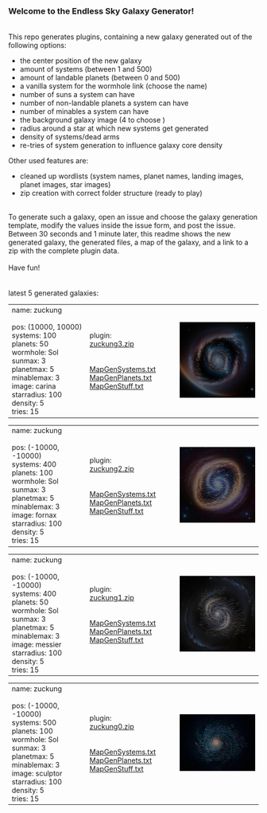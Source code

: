 ### Welcome to the Endless Sky Galaxy Generator!<br>
<br>
This repo generates plugins, containing a new galaxy generated out of the following options:
<ul>
  <li>the center position of the new galaxy</li>
  <li>amount of systems (between 1 and 500)</li>
  <li>amount of landable planets (between 0 and 500)</li>
  <li>a vanilla system for the wormhole link (choose the name)</li>
  <li>number of suns a system can have</li>
  <li>number of non-landable planets a system can have</li>
  <li>number of minables a system can have</li>
  <li>the background galaxy image (4 to choose )</li>
  <li>radius around a star at which new systems get generated</li>
  <li>density of systems/dead arms</li>
  <li>re-tries of system generation to influence galaxy core density</li>
</ul>
Other used features are:
<ul>
  <li>cleaned up wordlists (system names, planet names, landing images, planet images, star images)</li>
  <li>zip creation with correct folder structure (ready to play)</li>
</ul>
<br>
To generate such a galaxy, open an issue and choose the galaxy generation template, modify the values inside the issue form, and post the issue. Between 30 seconds and 1 minute later, this readme shows the new generated galaxy, the generated files, a map of the galaxy, and a link to a zip with the complete plugin data.<br>
<br>
Have fun!<br>
<br>
<br>
latest 5 generated galaxies:<br>
<table>
  <tr>
    <td width=200>
      name: zuckung<br>
      <br>
      pos: (10000, 10000)<br>
      systems: 100<br>
      planets: 50<br>
      wormhole: Sol<br>
      sunmax: 3<br>
      planetmax: 5<br>
      minablemax: 3<br>
      image: carina<br>
      starradius: 100<br>
      density: 5<br>
      tries: 15<br>
    </td>
    <td width=200>
      plugin:<br><a href="https://github.com/zuckung/ES-GalaxyGenerator/releases/download/Latest/zuckung3.zip">zuckung3.zip</a><br>
      <br>
      <br>
      <a href="generated/zuckung3/MapGenSystems.txt">MapGenSystems.txt</a><br>
      <a href="generated/zuckung3/MapGenPlanets.txt">MapGenPlanets.txt</a><br>
      <a href="generated/zuckung3/MapGenStuff.txt">MapGenStuff.txt</a><br>
    </td>
    <td width=300>
      <a href="generated/zuckung3/MapGenMap.jpg"> <img src='generated/zuckung3/miniMapGenMap.jpg' width='300'></a>
    </td>
  </tr>
</table>


<table>
  <tr>
    <td width=200>
      name: zuckung<br>
      <br>
      pos: (-10000, -10000)<br>
      systems: 400<br>
      planets: 100<br>
      wormhole: Sol<br>
      sunmax: 3<br>
      planetmax: 5<br>
      minablemax: 3<br>
      image: fornax<br>
      starradius: 100<br>
      density: 5<br>
      tries: 15<br>
    </td>
    <td width=200>
      plugin:<br><a href="https://github.com/zuckung/ES-GalaxyGenerator/releases/download/Latest/zuckung2.zip">zuckung2.zip</a><br>
      <br>
      <br>
      <a href="generated/zuckung2/MapGenSystems.txt">MapGenSystems.txt</a><br>
      <a href="generated/zuckung2/MapGenPlanets.txt">MapGenPlanets.txt</a><br>
      <a href="generated/zuckung2/MapGenStuff.txt">MapGenStuff.txt</a><br>
    </td>
    <td width=300>
      <a href="generated/zuckung2/MapGenMap.jpg"> <img src='generated/zuckung2/miniMapGenMap.jpg' width='300'></a>
    </td>
  </tr>
</table>


<table>
  <tr>
    <td width=200>
      name: zuckung<br>
      <br>
      pos: (-10000, -10000)<br>
      systems: 400<br>
      planets: 50<br>
      wormhole: Sol<br>
      sunmax: 3<br>
      planetmax: 5<br>
      minablemax: 3<br>
      image: messier<br>
      starradius: 100<br>
      density: 5<br>
      tries: 15<br>
    </td>
    <td width=200>
      plugin:<br><a href="https://github.com/zuckung/ES-GalaxyGenerator/releases/download/Latest/zuckung1.zip">zuckung1.zip</a><br>
      <br>
      <br>
      <a href="generated/zuckung1/MapGenSystems.txt">MapGenSystems.txt</a><br>
      <a href="generated/zuckung1/MapGenPlanets.txt">MapGenPlanets.txt</a><br>
      <a href="generated/zuckung1/MapGenStuff.txt">MapGenStuff.txt</a><br>
    </td>
    <td width=300>
      <a href="generated/zuckung1/MapGenMap.jpg"> <img src='generated/zuckung1/miniMapGenMap.jpg' width='300'></a>
    </td>
  </tr>
</table>


<table>
  <tr>
    <td width=200>
      name: zuckung<br>
      <br>
      pos: (-10000, -10000)<br>
      systems: 500<br>
      planets: 100<br>
      wormhole: Sol<br>
      sunmax: 3<br>
      planetmax: 5<br>
      minablemax: 3<br>
      image: sculptor<br>
      starradius: 100<br>
      density: 5<br>
      tries: 15<br>
    </td>
    <td width=200>
      plugin:<br><a href="https://github.com/zuckung/ES-GalaxyGenerator/releases/download/Latest/zuckung0.zip">zuckung0.zip</a><br>
      <br>
      <br>
      <a href="generated/zuckung0/MapGenSystems.txt">MapGenSystems.txt</a><br>
      <a href="generated/zuckung0/MapGenPlanets.txt">MapGenPlanets.txt</a><br>
      <a href="generated/zuckung0/MapGenStuff.txt">MapGenStuff.txt</a><br>
    </td>
    <td width=300>
      <a href="generated/zuckung0/MapGenMap.jpg"> <img src='generated/zuckung0/miniMapGenMap.jpg' width='300'></a>
    </td>
  </tr>
</table>


